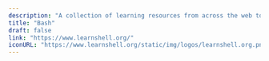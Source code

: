 ```yaml
---
description: "A collection of learning resources from across the web to help you skill up while at home"
title: "Bash"
draft: false
link: "https://www.learnshell.org/"
iconURL: "https://www.learnshell.org/static/img/logos/learnshell.org.png"
---
```


